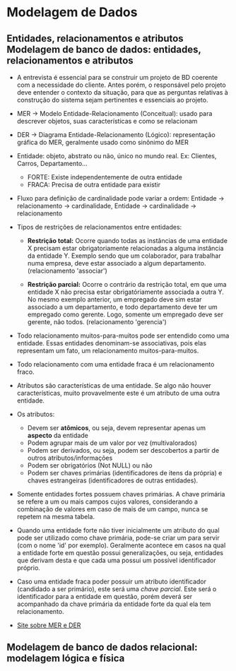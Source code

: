 <h1>Modelagem de Dados</h1>

<h2>Entidades, relacionamentos e atributos Modelagem de banco de dados: entidades, relacionamentos e atributos</h2>

* A entrevista é essencial para se construir um projeto de BD coerente com a necessidade do cliente. Antes porém, o responsável pelo projeto deve entender o contexto da situação, para que as perguntas relativas à construção do sistema sejam pertinentes e essenciais ao projeto.

* MER -> Modelo Entidade-Relacionamento (Conceitual): usado para descrever objetos, suas características e como se relacionam

* DER -> Diagrama Entidade-Relacionamento (Lógico): representação gráfica do MER, geralmente usado como sinônimo do MER

* Entidade: objeto, abstrato ou não, único no mundo real. Ex: Clientes, Carros, Departamento...
	* FORTE: Existe independentemente de outra entidade
	* FRACA: Precisa de outra entidade para existir

* Fluxo para definição de cardinalidade pode variar a ordem: Entidade -> relacionamento -> cardinalidade, Entidade -> cardinalidade -> relacionamento

* Tipos de restrições de relacionamentos entre entidades:
    * **Restrição total:** Ocorre quando todas as instâncias de uma entidade X precisam estar obrigatoriamente relacionadas a alguma instância da entidade Y. Exemplo sendo que um colaborador, para trabalhar numa empresa, deve estar associado a algum departamento. (relacionamento 'associar')

    * **Restrição parcial:** Ocorre o contrário da restrição total, em que uma entidade X não precisa estar obrigatóriamente associada a outra Y. No mesmo exemplo anterior, um empregado deve sim estar associado a um departamento, e todo departamento deve ter um empregado como gerente. Logo, somente um empregado deve ser gerente, não todos. (relacionamento 'gerencia')

* Todo relacionamento muitos-para-muitos pode ser entendido como uma entidade. Essas entidades denominam-se associativas, pois elas representam um fato, um relacionamento muitos-para-muitos.

* Todo relacionamento com uma entidade fraca é um relacionamento fraco.

* Atributos são características de uma entidade. Se algo não houver características, muito provavelmente este é um atributo de uma outra entidade.

* Os atributos:
    * Devem ser **atômicos**, ou seja, devem representar apenas um **aspecto** da entidade
    * Podem agrupar mais de um valor por vez (multivalorados)
    * Podem ser derivados, ou seja, podem ser descobertos a partir de outros atributos/informações
    * Podem ser obrigatórios (Not NULL) ou não
    * Podem ser chaves primárias (identificadores de itens da própria) e chaves estrangeiras (identificadores de outras entidades).

* Somente entidades fortes possuem chaves primárias. A chave primária se refere a um ou mais campos cujos valores, considerando a combinação de valores em caso de mais de um campo, nunca se repetem na mesma tabela.

* Quando uma entidade forte não tiver inicialmente um atributo do qual pode ser utilizado como chave primária, pode-se criar um para servir (com o nome 'id' por exemplo). Geralmente acontece em casos na qual a entidade forte em questão possui generalizações, ou seja, entidades que derivam desta e que cada uma possui um possível identificador próprio. 

* Caso uma entidade fraca poder possuir um atributo identificador (candidado a ser primário), este será uma _chave parcial_. Este será o identificador para a entidade em questão, porém deverá ser acompanhado da chave primária da entidade forte da qual ela tem relacionamento.

* <a href="https://www.alura.com.br/artigos/mer-e-der-funcoes">Site sobre MER e DER</a>

<h2>Modelagem de banco de dados relacional: modelagem lógica e física</h2>